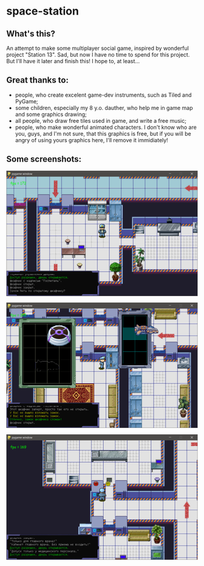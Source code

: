 # space-station

## What's this?

An attempt to make some multiplayer social game, inspired by wonderful project "Station 13".
Sad, but now I have no time to spend for this project. But I'll have it later and finish this! I hope to, at least...

## Great thanks to:

 * people, who create excelent game-dev instruments, such as Tiled and PyGame;
 * some children, especially my 8 y.o. dauther, who help me in game map and some graphics drawing;
 * all people, who draw free tiles used in game, and write a free music;
 * people, who make wonderful animated characters. I don't know who are you, guys, and I'm not sure, that this graphics is free, but if you will be angry of using yours graphics here, I'll remove it immidiately!

 ## Some screenshots:

![screenshot1](https://github.com/sychov/space-station/blob/master/docs/img/1.PNG)

![screenshot2](https://github.com/sychov/space-station/blob/master/docs/img/2.PNG)

![screenshot3](https://github.com/sychov/space-station/blob/master/docs/img/3.PNG)